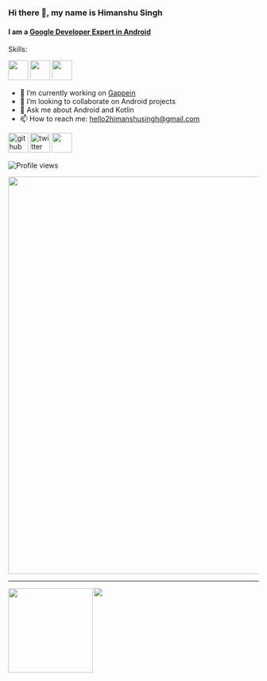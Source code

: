 ### Hi there 👋, my name is Himanshu Singh
#### I am a [Google Developer Expert in Android](https://developers.google.com/community/experts/directory/profile/profile-himanshu_singh)

Skills:

<img src='https://img.shields.io/badge/Android-3DDC84?logo=android&logoColor=white&style=for-the-badge' height='40'/> <img src='https://img.shields.io/badge/kotlin-%230095D5.svg?&style=for-the-badge&logo=kotlin&logoColor=white' height='40'/> <img src='https://img.shields.io/badge/go-%2300ADD8.svg?&style=for-the-badge&logo=go&logoColor=white' height='40'/>

- 🔭 I’m currently working on [Gappein](https://gappein.com) 
- 👯 I’m looking to collaborate on Android projects 
- 💬 Ask me about Android and Kotlin 
- 📫 How to reach me: hello2himanshusingh@gmail.com 


[<img src='https://img.shields.io/badge/github-%23100000.svg?&style=for-the-badge&logo=github&logoColor=white' alt='github' height='40'>](https://github.com/hi-manshu) 
[<img src='https://img.shields.io/badge/twitter-%231DA1F2.svg?&style=for-the-badge&logo=twitter&logoColor=white' alt='twitter' height='40'>](https://www.twitter.com/hi_man_shoe)  [<img src='https://img.shields.io/badge/instagram-%23E4405F.svg?&style=for-the-badge&logo=instagram&logoColor=white' height='40'>](https://www.instagram.com/hi_man_shoe/)  

![Profile views](https://gpvc.arturio.dev/hi-manshu)  

<a href="https://github.com/ryo-ma/github-profile-trophy">
  <img width=800 src="https://github-profile-trophy.vercel.app/?username=hi-manshu&column=7"/>
</a>

---

<div>
  <img height="170" align="left" src="https://github-readme-stats.vercel.app/api?username=hi-manshu&count_private=true&include_all_commits=true" />
  <img src="https://github-readme-stats.vercel.app/api/top-langs/?username=hi-manshu&layout=compact" />
</div>
